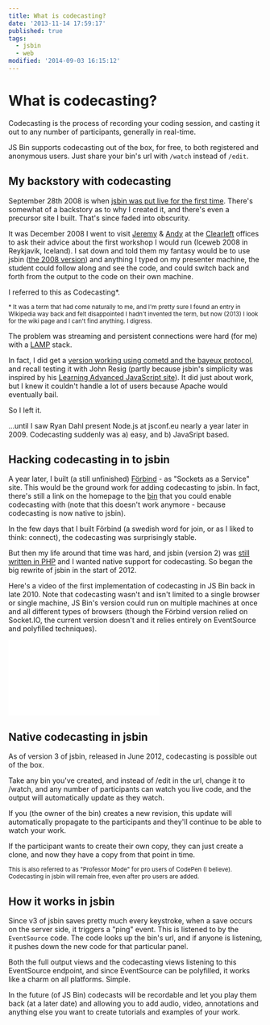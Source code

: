 ```yaml
---
title: What is codecasting?
date: '2013-11-14 17:59:17'
published: true
tags:
  - jsbin
  - web
modified: '2014-09-03 16:15:12'
---
```

# What is codecasting?

Codecasting is the process of recording your coding session, and casting it out to any number of participants, generally in real-time.

JS Bin supports codecasting out of the box, for free, to both registered and anonymous users. Just share your bin's url with `/watch` instead of `/edit`.

<!--more-->

## My backstory with codecasting

September 28th 2008 is when [jsbin was put live for the first time](/2008/10/06/js-bin-for-collaborative-javascript-debugging/). There's somewhat of a backstory as to why I created it, and there's even a precursor site I built. That's since faded into obscurity.

It was December 2008 I went to visit [Jeremy](http://adactio.com) & [Andy](http://andybudd.com) at the [Clearleft](http://clearleft.com) offices to ask their advice about the first workshop I would run (Iceweb 2008 in Reykjavik, Iceland). I sat down and told them my fantasy would be to use jsbin ([the 2008 version](http://www.flickr.com/photos/remysharp/4284906136/)) and anything I typed on my presenter machine, the student could follow along and see the code, and could switch back and forth from the output to the code on their own machine.

I referred to this as Codecasting*.

<small>* It was a term that had come naturally to me, and I'm pretty sure I found an entry in Wikipedia way back and felt disappointed I hadn't invented the term, but now (2013) I look for the wiki page and I can't find anything. I digress.</small>

The problem was streaming and persistent connections were hard (for me) with a [LAMP](http://en.wikipedia.org/wiki/LAMP_%28software_bundle%29) stack.

In fact, I did get a [version working using cometd and the bayeux protocol](https://github.com/remy/jsbin/tree/e895c32089ac1bd310b5d91aecabda219f2eccea), and recall testing it with John Resig (partly because jsbin's simplicity was inspired by his [Learning Advanced JavaScript site](http://ejohn.org/apps/learn/)).  It did just about work, but I knew it couldn't handle a lot of users because Apache would eventually bail.

So I left it.

...until I saw Ryan Dahl present Node.js at jsconf.eu nearly a year later in 2009. Codecasting suddenly was a) easy, and b) JavaSript based.

## Hacking codecasting in to jsbin

A year later, I built (a still unfinished) [Förbind](http://forbind.net/) - as "Sockets as a Service" site. This would be the ground work for adding codecasting to jsbin. In fact, there's still a link on the homepage to the [bin](https://jsbin.com/edifi3/1/edit) that you could enable codecasting with (note that this doesn't work anymore - because codecasting is now native to jsbin).

In the few days that I built Förbind (a swedish word for join, or as I liked to think: connect), the codecasting was surprisingly stable.

But then my life around that time was hard, and jsbin (version 2) was [still written in PHP](https://github.com/remy/jsbin/tree/v2.9.16) and I wanted native support for codecasting. So began the big rewrite of jsbin in the start of 2012.

Here's a video of the first implementation of codecasting in JS Bin back in late 2010. Note that codecasting wasn't and isn't limited to a single browser or single machine, JS Bin's version could run on multiple machines at once and all different types of browsers (though the Förbind version relied on Socket.IO, the current version doesn't and it relies entirely on EventSource and polyfilled techniques).

<iframe src="//www.youtube.com/embed/FjusnOgJE_I" frameborder="0" allowfullscreen></iframe>

## Native codecasting in jsbin

As of version 3 of jsbin, released in June 2012, codecasting is possible out of the box.

Take any bin you've created, and instead of /edit in the url, change it to /watch, and any number of participants can watch you live code, and the output will automatically update as they watch.

If you (the owner of the bin) creates a new revision, this update will automatically propagate to the participants and they'll continue to be able to watch your work.

If the participant wants to create their own copy, they can just create a clone, and now they have a copy from that point in time.

<small>This is also referred to as "Professor Mode" for pro users of CodePen (I believe). Codecasting in jsbin will remain free, even after pro users are added.</small>

## How it works in jsbin

Since v3 of jsbin saves pretty much every keystroke, when a save occurs on the server side, it triggers a "ping" event. This is listened to by the `EventSource` code. The code looks up the bin's url, and if anyone is listening, it pushes down the new code for that particular panel.

Both the full output views and the codecasting views listening to this EventSource endpoint, and since EventSource can be polyfilled, it works like a charm on all platforms. Simple.

In the future (of JS Bin) codecasts will be recordable and let you play them back (at a later date) and allowing you to add audio, video, annotations and anything else you want to create tutorials and examples of your work.
